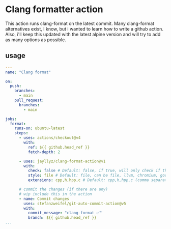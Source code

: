 # Clang formatter action

This action runs clang-format on the latest commit.
Many clang-format alternatives exist, I know, but i wanted to learn how to write a github action.
Also, i'll keep this updated with the latest alpine version and will try to add as many options as possible.

## usage

```yml
---
name: "Clang format"

on:
  push:
    branches:
      - main
    pull_request:
      branches:
        - main

jobs:
  format:
    runs-on: ubuntu-latest
    steps:
      - uses: actions/checkout@v4
        with:
          ref: ${{ github.head_ref }}
          fetch-depth: 2

      - uses: jayllyz/clang-format-action@v1
        with:
          check: false # Default: false, if true, will only check if the files are formatted correctly
          style: file # Default: file, can be file, llvm, chromium, google, mozilla, webkit
          extensions: cpp,h,hpp,c # Default: cpp,h,hpp,c (comma separated list of extensions, do not include the dot)

      # commit the changes (if there are any)
      # wip include this in the action
      - name: Commit changes
        uses: stefanzweifel/git-auto-commit-action@v5
        with:
          commit_message: "clang-format ✅"
          branch: ${{ github.head_ref }}
...
```
